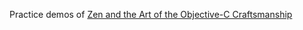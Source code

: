 Practice demos of [Zen and the Art of the Objective-C Craftsmanship](https://github.com/objc-zen/objc-zen-book)